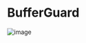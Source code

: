 # BufferGuard

![image](https://github.com/user-attachments/assets/4c3579f4-d9d1-4e62-bb31-096ef0bd69ae)
